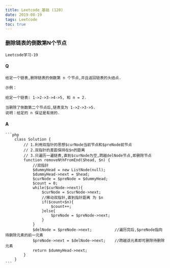 ```yaml
---
title: Leetcode_基础 (128)
date: 2019-08-19
tags: Leetcode
toc: true
---
```


### 删除链表的倒数第N个节点
    Leetcode学习-19

<!-- more -->

#### Q
    给定一个链表,删除链表的倒数第 n 个节点,并且返回链表的头结点.

    示例：

    给定一个链表: 1->2->3->4->5, 和 n = 2.
    
    当删除了倒数第二个节点后,链表变为 1->2->3->5.
    说明：给定的 n 保证是有效的.

#### A
    ```php
        class Solution {
            // 1.利用双指针的思想$curNode当前节点和$preNode前节点
            // 2.双指针的差距保持在$n的距离
            // 3.只遍历一遍链表,直到$curNode为空,跨越delNode节点,即删除节点
            function removeNthFromEnd($head, $n) {
                //双指针
                $dummyHead = new ListNode(null);
                $dummyHead->next = $head;
                $curNode = $preNode = $dummyHead;
                $count = 0;
                while($curNode->next){
                    $curNode = $curNode->next;
                    //移动双指针,直到指针距离 为 $n
                    if($count<$n){
                        $count++;
                    }else{
                        $preNode = $preNode->next;
                    }
                }
                $delNode = $preNode->next;          //遍历完后,$preNode指向待删除元素的前一元素
                $preNode->next = $delNode->next;    //跨越该元素即可删除待删除元素
                return $dummyHead->next;
            }
        }
    ```
